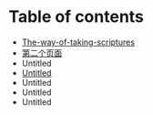 # Table of contents

* [The-way-of-taking-scriptures](README.md)
* [第二个页面](di-er-ge-ye-mian.md)
* Untitled
* [Untitled](untitled-1.md)
* Untitled
* Untitled
* Untitled

